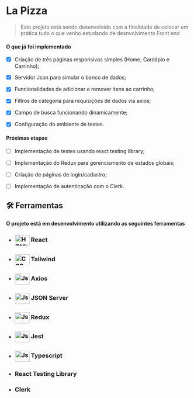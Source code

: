 # La Pizza


> Este projeto está sendo desenvolvido com a finalidade de colocar em prática tudo o que venho estudando de desnvolvimento Front end


#### O que já foi implementado

- [x] Criação de três páginas responsivas simples (Home, Cardápio e Carrinho);
- [x] Servidor Json para simular o banco de dados;
- [x] Funcionalidades de adicionar e remover itens ao carrinho;
- [x] Filtros de categoria para requisições de dados via axios;
- [x] Campo de busca funcionando dinamicamente;
- [x] Configuração do ambiente de testes.


#### Próximas etapas

- [ ] Implementação de testes usando react testing library;
- [ ] Implementação do Redux para gerenciamento de estados globais;
- [ ] Criação de páginas de login/cadastro;
- [ ] Implementação de autenticação com o Clerk.


## 🛠️ Ferramentas

#### O projeto está em desenvolvimento utilizando as seguintes ferramentas

- ### <img align="center" alt="HTML" height="30" width="40" src="https://cdn.jsdelivr.net/gh/devicons/devicon@latest/icons/react/react-original.svg"> React
          
- ### <img align="center" alt="CSS" height="30" width="40" src="https://cdn.jsdelivr.net/gh/devicons/devicon@latest/icons/tailwindcss/tailwindcss-original.svg" /> Tailwind 
- ### <img align="center" alt="Js" height="30" width="40" src="https://cdn.jsdelivr.net/gh/devicons/devicon@latest/icons/axios/axios-plain.svg"> Axios

- ### <img align="center" alt="Js" height="30" width="40" src="https://cdn.jsdelivr.net/gh/devicons/devicon@latest/icons/npm/npm-original-wordmark.svg"> JSON Server

- ### <img align="center" alt="Js" height="30" width="40" src="https://cdn.jsdelivr.net/gh/devicons/devicon@latest/icons/redux/redux-original.svg"> Redux

- ### <img align="center" alt="Js" height="30" width="40" src="https://cdn.jsdelivr.net/gh/devicons/devicon@latest/icons/jest/jest-plain.svg"> Jest

- ### <img align="center" alt="Js" height="30" width="40" src="https://cdn.jsdelivr.net/gh/devicons/devicon@latest/icons/typescript/typescript-original.svg"> Typescript

- ### React Testing Library

- ###  Clerk

